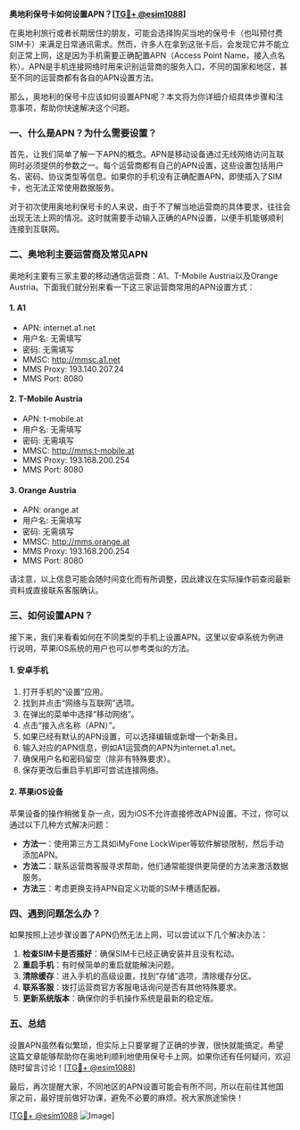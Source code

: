 **奥地利保号卡如何设置APN？[[TG💪+ @esim1088](https://t.me/s/esim1088)]**

在奥地利旅行或者长期居住的朋友，可能会选择购买当地的保号卡（也叫预付费SIM卡）来满足日常通讯需求。然而，许多人在拿到这张卡后，会发现它并不能立刻正常上网，这是因为手机需要正确配置APN（Access Point Name，接入点名称）。APN是手机连接网络时用来识别运营商的服务入口，不同的国家和地区，甚至不同的运营商都有各自的APN设置方法。

那么，奥地利的保号卡应该如何设置APN呢？本文将为你详细介绍具体步骤和注意事项，帮助你快速解决这个问题。

### 一、什么是APN？为什么需要设置？

首先，让我们简单了解一下APN的概念。APN是移动设备通过无线网络访问互联网时必须提供的参数之一。每个运营商都有自己的APN设置，这些设置包括用户名、密码、协议类型等信息。如果你的手机没有正确配置APN，即使插入了SIM卡，也无法正常使用数据服务。

对于初次使用奥地利保号卡的人来说，由于不了解当地运营商的具体要求，往往会出现无法上网的情况。这时就需要手动输入正确的APN设置，以便手机能够顺利连接到互联网。

### 二、奥地利主要运营商及常见APN

奥地利主要有三家主要的移动通信运营商：A1、T-Mobile Austria以及Orange Austria。下面我们就分别来看一下这三家运营商常用的APN设置方式：

#### 1. A1
- APN: internet.a1.net
- 用户名: 无需填写
- 密码: 无需填写
- MMSC: http://mmsc.a1.net
- MMS Proxy: 193.140.207.24
- MMS Port: 8080

#### 2. T-Mobile Austria
- APN: t-mobile.at
- 用户名: 无需填写
- 密码: 无需填写
- MMSC: http://mms.t-mobile.at
- MMS Proxy: 193.168.200.254
- MMS Port: 8080

#### 3. Orange Austria
- APN: orange.at
- 用户名: 无需填写
- 密码: 无需填写
- MMSC: http://mms.orange.at
- MMS Proxy: 193.168.200.254
- MMS Port: 8080

请注意，以上信息可能会随时间变化而有所调整，因此建议在实际操作前查阅最新资料或直接联系客服确认。

### 三、如何设置APN？

接下来，我们来看看如何在不同类型的手机上设置APN。这里以安卓系统为例进行说明，苹果iOS系统的用户也可以参考类似的方法。

#### 1. 安卓手机
1. 打开手机的“设置”应用。
2. 找到并点击“网络与互联网”选项。
3. 在弹出的菜单中选择“移动网络”。
4. 点击“接入点名称（APN）”。
5. 如果已经有默认的APN设置，可以选择编辑或新增一个新条目。
6. 输入对应的APN信息，例如A1运营商的APN为internet.a1.net。
7. 确保用户名和密码留空（除非有特殊要求）。
8. 保存更改后重启手机即可尝试连接网络。

#### 2. 苹果iOS设备
苹果设备的操作稍微复杂一点，因为iOS不允许直接修改APN设置。不过，你可以通过以下几种方式解决问题：
- **方法一**：使用第三方工具如iMyFone LockWiper等软件解锁限制，然后手动添加APN。
- **方法二**：联系运营商客服寻求帮助，他们通常能提供更简便的方法来激活数据服务。
- **方法三**：考虑更换支持APN自定义功能的SIM卡槽适配器。

### 四、遇到问题怎么办？

如果按照上述步骤设置了APN仍然无法上网，可以尝试以下几个解决办法：

1. **检查SIM卡是否插好**：确保SIM卡已经正确安装并且没有松动。
2. **重启手机**：有时候简单的重启就能解决问题。
3. **清除缓存**：进入手机的高级设置，找到“存储”选项，清除缓存分区。
4. **联系客服**：拨打运营商官方客服电话询问是否有其他特殊要求。
5. **更新系统版本**：确保你的手机操作系统是最新的稳定版。

### 五、总结

设置APN虽然看似繁琐，但实际上只要掌握了正确的步骤，很快就能搞定。希望这篇文章能够帮助你在奥地利顺利地使用保号卡上网。如果你还有任何疑问，欢迎随时留言讨论！[[TG💪+ @esim1088](https://t.me/s/esim1088)]

最后，再次提醒大家，不同地区的APN设置可能会有所不同，所以在前往其他国家之前，最好提前做好功课，避免不必要的麻烦。祝大家旅途愉快！

[[TG💪+ @esim1088](https://t.me/s/esim1088) ![Image](https://i.postimg.cc/4NQfJmqS/Snipaste-2025-05-13-00-14-12.png)]